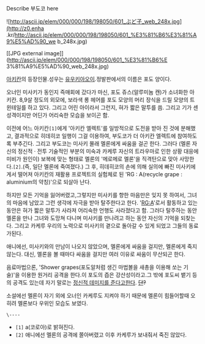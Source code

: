 Describe 부도코 here

![http://ascii.jp/elem/000/000/198/198050/601_ぶど子_web_248x.jpg](http://z0.enha
.kr/http://ascii.jp/elem/000/000/198/198050/601_%E3%81%B6%E3%81%A9%E5%AD%90_we
b_248x.jpg)

[[JPG external image]](http://ascii.jp/elem/000/000/198/198050/601_%E3%81%B6%E
3%81%A9%E5%AD%90_web_248x.jpg)

[아키칸](%EC%95%84%ED%82%A4%EC%B9%B8.md)의 등장인물.성우는 [유우키아오이](%EC%9C%A0%EC%9A%B0%ED%82%A4%20%EC%95%84%EC%98%A4%EC%9D%B4.md).정발판에서의
이름은 포도 양이다.  

오너인 미사키가 동인지 즉매회에 갔다가 마신, 포도 쥬스(알루미늄 캔)가 소녀화한 아키칸. 8,9살 정도의 외모에, 보라색 롱 헤어를 포도
모양의 머리 장식을 드릴 모양의 트윈테일를 하고 있다. 그리고 어린 아이라서 그런지, 혀가 짧은 말투를 씀. 그리고 기가 센 성격이지만
어딘가 어리숙한 모습을 보이곤 함.

이전에 어느 아키칸`[1]`에게 '아키칸 엘렉트'를 일방적으로 도전을 받아 진 것에 분해했고, 결과적으로 히데히코 일행이 그걸 이용하여,
부도코가 더 아키칸 엘렉트에 참여하도록 부추긴다. 그리고 부도코는 미사키 몰래 멜론에게 싸움을 걸곤 한다. 그러다 (멜론 자신의 정신적 ·
전투 기술적인 부분의 미숙과 카케루 자신의 트라우마로 인한 상황 대응에 미비가 원인이) 보복에 맞는 형태로 멜론의 '메로메로 멜론'을
직격탄으로 맞아 사망한다.`[2]`.(즉, 일단 멜론에 죽여졌다.) 그 후, 히데히코의 손에 의해 실의에 빠진 미사키에게서 떨어져 아키칸의
재활용 프로젝트의 실험체로 된 'RG : A(recycle grape : aluminium의 약칭)'으로 되살아 난다.

하지만 모든 기억을 잃어버렸고,그렇지만 미사키를 향한 마음만은 잊지 못 하여서, 그녀의 마음에 남았고 그런 생각에 자극을 받아 탈주한다고
한다. '[RG:A](RG%3AA.md)'로서 활동하고 있는 동안은 혀가 짧은 말투가 사라져 어리숙한 언행도 사라졌다고 함. 그러다
탈주하는 동안 멜론을 만나 그녀와 도망쳐 다니며 미사키를 만나려고 하는 동안 자신의 기억을 되찾는다. 그리고 카케루 우리의 노력으로 미사키의
곁으로 돌아갈 수 있게 되었고 그들의 동료가된다.

애니에선, 미사키와의 만남이 나오지 않았으며, 멜론에게 싸움을 걸지만, 멜론에게 죽지 않는다. 대신, 멜론을 볼 때마다 싸움을 걸지만 여러
이유로 싸움이 무산되곤 한다.

음료마법으론, 'Shower grapes(포도알처럼 생긴 마법볼을 새총을 이용해 쏘는 기술)'을 이용한 원거리 공격을 한다.이 포도의 즙은
강산성이라고.그 밖에 포도씨 뱉기 등의 공격도 있는데 자기 말로는 [정신적 데미지를 준다고한다](%EB%8F%84%EB%B0%9C.md).
<del>[단](%ED%9E%88%EB%B9%84%ED%82%A4%20%EB%8B%A8.md)?</del>

소설에선 멜론이 자기 외에 오너인 카케루도 지켜야 하기 때문에 멜론이 힘들어할때 오히려 멜론보다 우위인 모습도 보였다.

`\----`

  * `[1]` a(코로아)로 밝혀진다.
  * `[2]` 애니에선 멜론의 공격에 쫄아버렸고 이후 카케루가 보내줘서 죽진 않았다.

